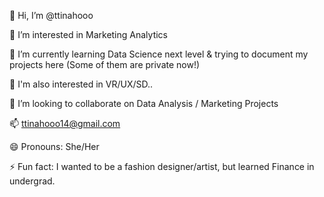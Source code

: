 👋 Hi, I’m @ttinahooo

👀 I’m interested in Marketing Analytics

🌱 I’m currently learning Data Science next level & trying to document my projects here (Some of them are private now!)

🌸 I'm also interested in VR/UX/SD..

💞️ I’m looking to collaborate on Data Analysis / Marketing Projects

📫 ttinahooo14@gmail.com

😄 Pronouns: She/Her

⚡ Fun fact: I wanted to be a fashion designer/artist, but learned Finance in undergrad.

<!---
ttinahooo/ttinahooo is a ✨ special ✨ repository because its `README.md` (this file) appears on your GitHub profile.
You can click the Preview link to take a look at your changes.
--->
